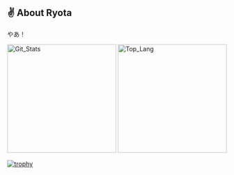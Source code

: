 ## ✌ About Ryota
やあ！

<p align="center">
  <!--
  <img src="https://github-readme-stats.vercel.app/api?username=Fumolat&show_icons=true&theme=dark" />
  <img src="https://github-readme-stats.vercel.app/api/top-langs/?username=Fumolat&theme=dark&layout=compact" />
  -->
  <!--
  ![Fumolat's GitHub stats](https://github-readme-stats.vercel.app/api?username=Fumolat&show_icons=true&theme=radical)
  [![Top Langs](https://github-readme-stats.vercel.app/api/top-langs/?username=Fumolat)](https://github.com/Fumolat/github-readme-stats)
  -->

  <p align="left"> 
    <img alt="Git_Stats" height="250px" src="https://github-readme-stats.vercel.app/api?username=HamaguchiRyota&show_icons=true&theme=tokyonight&layout=compact&show_icons=true"/>
    <img alt="Top_Lang" height="250px" src="https://github-readme-stats.vercel.app/api/top-langs/?username=HamaguchiRyota&theme=tokyonight" />
  </p>
  
  [![trophy](https://github-profile-trophy.vercel.app/?username=HamaguchiRyota&theme=discord&row=1&column=7)](https://github.com/HamaguchiRyota/github-profile-trophy)
</p>

